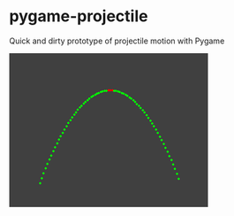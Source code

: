 # pygame-projectile

Quick and dirty prototype of projectile motion with Pygame

![screenshot.png](./screenshot.png)
